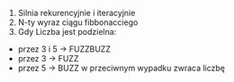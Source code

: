 1. Silnia rekurencyjnie i iteracyjnie
2. N-ty wyraz ciągu fibbonacciego
3. Gdy Liczba jest podzielna:
  - przez 3 i 5 -> FUZZBUZZ
  - przez 3 -> FUZZ
  - przez 5 -> BUZZ
 w przeciwnym wypadku zwraca liczbę
